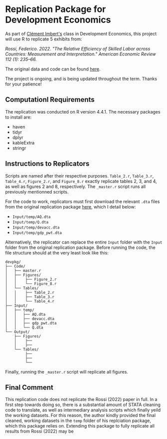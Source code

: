 # Replication Package for Development Economics

As part of [Clément Imbert's](https://sites.google.com/site/clemimbert/) class in Development Economics, this project will use R to replicate 5 exhibits from: 

*Rossi, Federico. 2022. "The Relative Efficiency of Skilled Labor across Countries: Measurement and Interpretation." American Economic Review 112 (1): 235–66.*

The original data and code can be found [here](https://www.openicpsr.org/openicpsr/project/146041/version/V1/view).

The project is ongoing, and is being updated throughout the term. Thanks for your patience!

## Computationl Requirements 

The replication was conducted on R version 4.4.1. The necessary packages to install are: 
- haven 
- tidyr 
- dplyr 
- kableExtra 
- stringr 

## Instructions to Replicators 

Scripts are named after their respective purposes. `Table_2.r`, `Table_3.r`, `Table_4.r`, `Figure_2.r`, and `Figure_8.r` exactly replicate tables 2, 3, and 4, as well as figures 2 and 8, respectively. The `_master.r` script runs all previously mentionned scripts.

For the code to work, replicators must first download the relevant `.dta` files from the original replication package [here](https://www.openicpsr.org/openicpsr/project/146041/version/V1/view), which I detail below: 

- `Input/temp/AQ.dta` 
- `Input/temp/Q.dta`
- `Input/temp/devacc.dta`
- `Input/temp/gdp_pwt.dta`

Alternatively, the replicator can replace the entire `Input` folder with the `Input` folder from the original replication package. Before running the code, the file structure should at the very least look like this: 

``` 
devpkg/
├── Code/
│   ├── master.r
│   ├── Figures/
│   │    ├── Figure_2.r
│   │    └── Figure_8.r 
│   └── Tables/
│   │    ├── Table_2.r
│   │    ├── Table_3.r
│   │    └── Table_4.r 
├── Input/
│   ├── temp/
│   │   ├── AQ.dta 
│   │   ├── devacc.dta 
│   │   ├── gdp_pwt.dta
│   │   └── Q.dta 
└── Output/
    ├── Figures/
    │    ├──
    │    ├──
    └── Tables/ 
         ├──
         ├──
         └── 
```

Finally, running the `_master.r` script will replicate all figures. 

## Final Comment

This replication code does not replicate the Rossi (2022) paper in full. In a first step towards doing so, there is a substantial amount of STATA cleaning code to translate, as well as intermediary analysis scripts which finally yeild the working datasets. For this reason, the author kindly provided the final cleaned, working datasets in the `temp` folder of his replciation package, which this package relies on. Extending this package to fully replicate all results from Rossi (2022) may be 